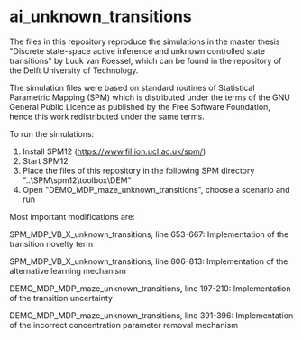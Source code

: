 # ai_unknown_transitions

The files in this repository reproduce the simulations in the master thesis "Discrete state-space active inference and unknown controlled state transitions" by Luuk van Roessel, which can be found in the repository of the Delft University of Technology.

The simulation files were based on standard routines of Statistical Parametric Mapping (SPM) which is distributed under the terms of the GNU General Public Licence as published by the Free Software Foundation, hence this work redistributed under the same terms.

To run the simulations:
1. Install SPM12 (https://www.fil.ion.ucl.ac.uk/spm/)
2. Start SPM12
3. Place the files of this repository in the following SPM directory "..\SPM\spm12\toolbox\DEM"
4. Open "DEMO_MDP_maze_unknown_transitions", choose a scenario and run 

Most important modifications are:

SPM_MDP_VB_X_unknown_transitions, line 653-667: Implementation of the transition novelty term

SPM_MDP_VB_X_unknown_transitions, line 806-813: Implementation of the alternative learning mechanism

DEMO_MDP_MDP_maze_unknown_transitions, line 197-210: Implementation of the transition uncertainty

DEMO_MDP_MDP_maze_unknown_transitions, line 391-396: Implementation of the incorrect concentration parameter removal mechanism
